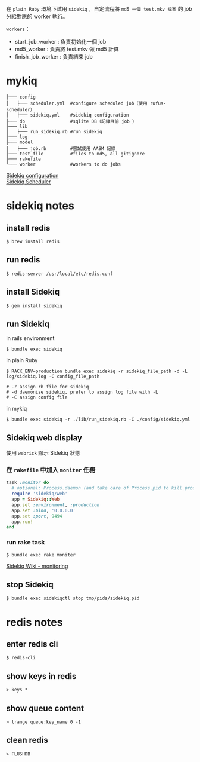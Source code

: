 在 `plain Ruby` 環境下試用 `sidekiq` ，自定流程將 `md5 一個 test.mkv 檔案` 的 job 分給對應的 worker 執行。

`workers`：
+ start_job_worker : 負責初始化一個 job
+ md5_worker : 負責將 test.mkv 做 md5 計算
+ finish_job_worker : 負責結束 job

# mykiq
```
├─── config
│   ├─── scheduler.yml  #configure scheduled job（使用 rufus-scheduler）
│   ├─── sidekiq.yml    #sidekiq configuration
├─── db                 #sqlite DB（記錄目前 job ）
├─── lib
│   ├─── run_sidekiq.rb #run sidekiq
├─── log
├─── model
│   ├─── job.rb         #嘗試使用 AASM 記錄
├─── test_file          #files to md5, all gitignore
├─── rakefile
└─── worker             #workers to do jobs
```

[Sidekiq configuration](https://github.com/mperham/sidekiq/wiki/Advanced-Options)  
[Sidekiq Scheduler](https://github.com/Moove-it/sidekiq-scheduler)

# sidekiq notes
## install redis
```
$ brew install redis
```

## run redis
```
$ redis-server /usr/local/etc/redis.conf
```

## install Sidekiq
```
$ gem install sidekiq
```

## run Sidekiq
in rails environment
```
$ bundle exec sidekiq
```

in plain Ruby
```
$ RACK_ENV=production bundle exec sidekiq -r sidekiq_file_path -d -L log/sidekiq.log -C config_file_path

# -r assign rb file for sidekiq
# -d daemonize sidekiq, prefer to assign log file with -L
# -C assign config file
```

in mykiq
```
$ bundle exec sidekiq -r ./lib/run_sidekiq.rb -C ./config/sidekiq.yml
```

## Sidekiq web display
使用 `webrick` 顯示 Sidekiq 狀態
### 在 `rakefile` 中加入 `moniter` 任務
``` ruby
task :monitor do
  # optional: Process.daemon (and take care of Process.pid to kill process later on)
  require 'sidekiq/web'
  app = Sidekiq::Web
  app.set :environment, :production
  app.set :bind, '0.0.0.0'
  app.set :port, 9494
  app.run!
end
```

### run rake task
```
$ bundle exec rake moniter
```
[Sidekiq Wiki - monitoring](https://github.com/mperham/sidekiq/wiki/Monitoring)

## stop Sidekiq
```
$ bundle exec sidekiqctl stop tmp/pids/sidekiq.pid
```

# redis notes
## enter redis cli
```
$ redis-cli
```

## show keys in redis
```
> keys *
```

## show queue content
```
> lrange queue:key_name 0 -1
```

## clean redis
```
> FLUSHDB
```

